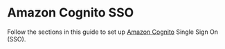 # Amazon Cognito SSO

Follow the sections in this guide to set up [Amazon Cognito](https://aws.amazon.com/cognito/) Single Sign On (SSO).

